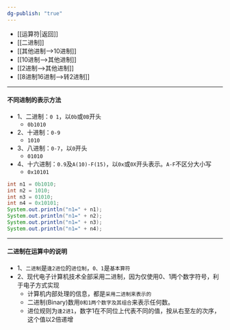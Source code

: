 ```yaml
---
dg-publish: "true"
---
```

- [[运算符|返回]]  
- [[二进制]]
- [[其他进制-->10进制]] 
- [[10进制-->其他进制]]  
- [[2进制-->其他进制]] 
- [[8进制16进制-->转2进制]] 
---
#### 不同进制的表示方法
- 1、二进制：`0 1`，以`0b`或`0B`开头
	- `0b1010`
- 2、十进制：`0-9`
	- `1010`
- 3、八进制：`0-7`，以`0`开头
	- `01010`
- 4、十六进制：`0.9`及`A(10)-F(15)`，以`0x`或`0X`开头表示。`A-F`不区分大小写
	- `0x10101` 
```java
int n1 = 0b1010;
int n2 = 1010;
int n3 = 01010;
int n4 = 0x10101;
System.out.println("n1=" + n1);
System.out.println("n1=" + n2);
System.out.println("n1=" + n3);
System.out.println("n1=" + n4);
```
---
#### 二进制在运算中的说明
- 1、`二进制`是`逢2进位`的`进位制`，`0、1`是`基本算符`
- 2、现代电子计算机技术全部采用二进制，因为仅使用0、1两个数字符号，利于电子方式实现
	- 计算机内部处理的信息，都是`采用二进制来表示的`
	- 二进制(Binary)数用`0和1两个数字及其组合`来表示任何数。
	- 进位规则为`逢2进1`，数字1在不同位上代表不同的值，按从右至左的次序，这个值以2倍递增
